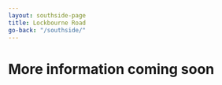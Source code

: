 ```yaml
---
layout: southside-page
title: Lockbourne Road
go-back: "/southside/"
---
```


# More information coming soon